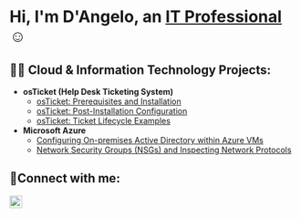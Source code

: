 <h1>Hi, I'm D'Angelo, an <a href="https://linkedin.com/in/cloudangelo">IT Professional</a>☺</h1>

<h2>👨‍💻 Cloud & Information Technology Projects:</h2>

- <b>osTicket (Help Desk Ticketing System)</b>
  - [osTicket: Prerequisites and Installation](https://github.com/nebularfx/osticket-prereqs)
  - [osTicket: Post-Installation Configuration](https://github.com/nebularfx/post-install-config)
  - [osTicket: Ticket Lifecycle Examples](https://github.com/nebularfx/ticket-lifecycle)
- <b>Microsoft Azure</b>
  - [Configuring On-premises Active Directory within Azure VMs](https://github.com/nebularfx/configure-ad)
  - [Network Security Groups (NSGs) and Inspecting Network Protocols](https://github.com/nebularfx/azure-network-protocols)

<h2>🤳Connect with me:</h2>

[<img align="left" alt="Josh | LinkedIn" width="22px" src="https://cdn.jsdelivr.net/npm/simple-icons@v3/icons/linkedin.svg" />][linkedin]

[linkedin]: https://linkedin.com/in/cloudangelo
